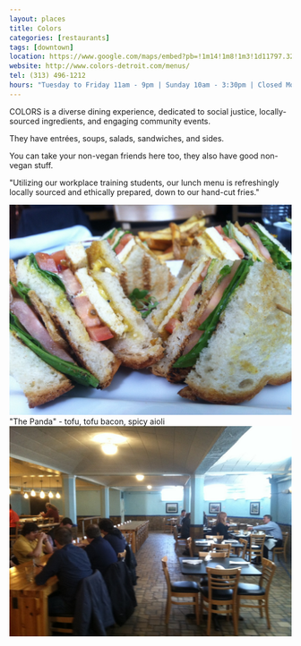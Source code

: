```yaml
---
layout: places
title: Colors
categories: [restaurants]
tags: [downtown]
location: https://www.google.com/maps/embed?pb=!1m14!1m8!1m3!1d11797.325103736339!2d-83.04814000000002!3d42.33546!3m2!1i1024!2i768!4f13.1!3m3!1m2!1s0x0%3A0x79eb5fc0aceda1d2!2sColors+-+Detroit!5e0!3m2!1sen!2sus!4v1402071190323
website: http://www.colors-detroit.com/menus/
tel: (313) 496-1212
hours: "Tuesday to Friday 11am - 9pm | Sunday 10am - 3:30pm | Closed Monday and Saturday"
---
```


COLORS is a diverse dining experience, dedicated to social justice, locally-sourced ingredients, and engaging community events.

They have entrées, soups, salads, sandwiches, and sides.

You can take your non-vegan friends here too, they also have good non-vegan stuff.

"Utilizing our workplace training students, our lunch menu is refreshingly locally sourced and ethically prepared, down to our hand-cut fries."

<img class="img" src="../../media/images/colors/panda-sandwich.jpg" alt="Panda Sandwich">
"The Panda" - tofu, tofu bacon, spicy aioli

<img class="img" src="../../media/images/colors/colors-space.jpg" alt="Inside of Colors">
